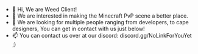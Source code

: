 - 👋 Hi, We are Weed Client!
- 👀 We are interested in making the Minecraft PvP scene a better place.
- 💞️ We are looking for multiple people ranging from developers, to cape designers, You can get in contact with us just below!
- 📫 You can contact us over at our discord: discord.gg/NoLinkForYouYet ;)
